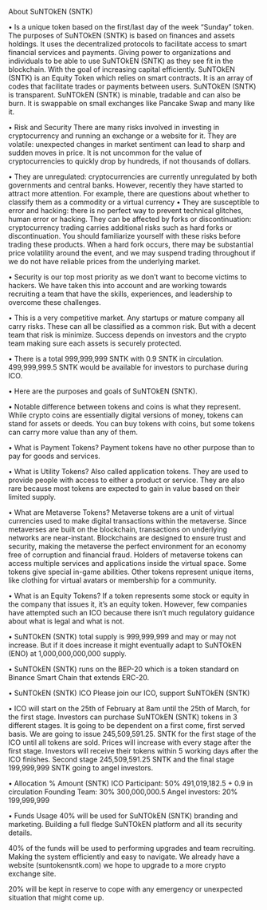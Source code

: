 About SuNTOkEN (SNTK)

•	Is a unique token based on the first/last day of the week “Sunday” token. The purposes of SuNTOkEN (SNTK) is based on finances and assets holdings. It uses the decentralized protocols to facilitate access to smart financial services and payments. Giving power to organizations and individuals to be able to use SuNTOkEN (SNTK) as they see fit in the blockchain. With the goal of increasing capital efficiently. SuNTOkEN (SNTK) is an Equity Token which relies on smart contracts. It is an array of codes that facilitate trades or payments between users. SuNTOkEN (SNTK) is transparent. SuNTOkEN (SNTK) is minable, tradable and can also be burn. It is swappable on small exchanges like Pancake Swap and many like it.

•	Risk and Security
There are many risks involved in investing in cryptocurrency and running an exchange or a website for it. They are volatile: unexpected changes in market sentiment can lead to sharp and sudden moves in price. It is not uncommon for the value of cryptocurrencies to quickly drop by hundreds, if not thousands of dollars.

•	They are unregulated: cryptocurrencies are currently unregulated by both governments and central banks. However, recently they have started to attract more attention. For example, there are questions about whether to classify them as a commodity or a virtual currency
•	They are susceptible to error and hacking: there is no perfect way to prevent technical glitches, human error or hacking. They can be affected by forks or discontinuation: cryptocurrency trading carries additional risks such as hard forks or discontinuation. You should familiarize yourself with these risks before trading these products. When a hard fork occurs, there may be substantial price volatility around the event, and we may suspend trading throughout if we do not have reliable prices from the underlying market. 

•	Security is our top most priority as we don’t want to become victims to hackers. We have taken this into account and are working towards recruiting a team that have the skills, experiences, and leadership to overcome these challenges.

•	This is a very competitive market. Any startups or mature company all carry risks. These can all be classified as a common risk. But with a decent team that risk is minimize. Success depends on investors and the crypto team making sure each assets is securely protected.

•	There is a total 999,999,999 SNTK with 0.9 SNTK in circulation. 499,999,999.5 SNTK would be available for investors to purchase during ICO. 

•	Here are the purposes and goals of SuNTOkEN (SNTK).

•	Notable difference between tokens and coins is what they represent. While crypto coins are essentially digital versions of money, tokens can stand for assets or deeds. You can buy tokens with coins, but some tokens can carry more value than any of them.

•	What is Payment Tokens? Payment tokens have no other purpose than to pay for goods and services.

•	What is Utility Tokens? Also called application tokens. They are used to provide people with access to either a product or service. They are also rare because most tokens are expected to gain in value based on their limited supply.

•	What are Metaverse Tokens? Metaverse tokens are a unit of virtual currencies used to make digital transactions within the metaverse. Since metaverses are built on the blockchain, transactions on underlying networks are near-instant. Blockchains are designed to ensure trust and security, making the metaverse the perfect environment for an economy free of corruption and financial fraud. Holders of metaverse tokens can access multiple services and applications inside the virtual space. Some tokens give special in-game abilities. Other tokens represent unique items, like clothing for virtual avatars or membership for a community.

•	What is an Equity Tokens? If a token represents some stock or equity in the company that issues it, it’s an equity token. However, few companies have attempted such an ICO because there isn’t much regulatory guidance about what is legal and what is not.

•	SuNTOkEN (SNTK) total supply is 999,999,999 and may or may not increase. But if it does increase it might eventually adapt to SuNTOkEN (ENO) at 1,000,000,000,000 supply.

•	SuNTOkEN (SNTK) runs on the BEP-20 which is a token standard on Binance Smart Chain that extends ERC-20.

•	SuNTOkEN (SNTK) ICO                                                                                             Please join our ICO, support SuNTOkEN (SNTK)

•	ICO will start on the 25th of February at 8am until the 25th of March, for the first stage. Investors can purchase SuNTOkEN (SNTK) tokens in 3 different stages. It is going to be dependent on a first come, first served basis. We are going to issue 245,509,591.25. SNTK for the first stage of the ICO until all tokens are sold. Prices will increase with every stage after the first stage. Investors will receive their tokens within 5 working days after the ICO finishes. Second stage 245,509,591.25 SNTK and the final stage 199,999,999 SNTK going to angel investors.

•	Allocation % Amount (SNTK) 
ICO Participant: 50% 491,019,182.5 + 0.9 in circulation
Founding Team: 30% 300,000,000.5 
Angel investors: 20% 199,999,999 

•	Funds Usage 
40% will be used for SuNTOkEN (SNTK) branding and marketing. Building a full fledge SuNTOkEN platform and all its security details. 

40% of the funds will be used to performing upgrades and team recruiting. Making the system efficiently and easy to navigate. We already have a website (suntokensntk.com) we hope to upgrade to a more crypto exchange site.

20% will be kept in reserve to cope with any emergency or unexpected situation that might come up.


